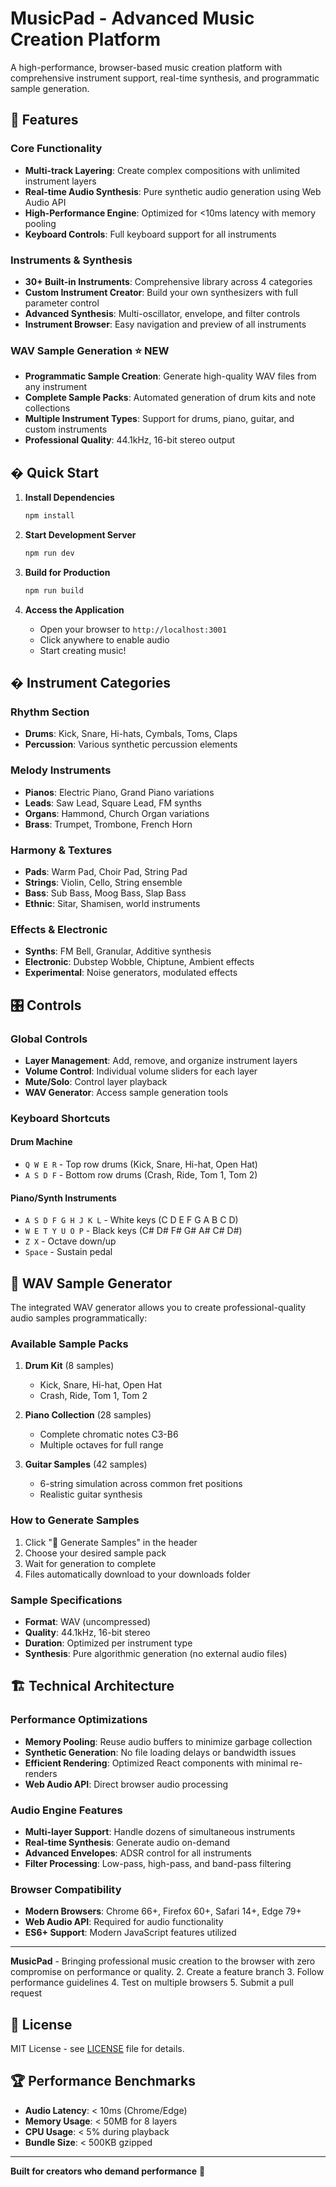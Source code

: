 # MusicPad - Advanced Music Creation Platform

A high-performance, browser-based music creation platform with comprehensive instrument support, real-time synthesis, and programmatic sample generation.

## 🎵 Features

### Core Functionality
- **Multi-track Layering**: Create complex compositions with unlimited instrument layers
- **Real-time Audio Synthesis**: Pure synthetic audio generation using Web Audio API
- **High-Performance Engine**: Optimized for <10ms latency with memory pooling
- **Keyboard Controls**: Full keyboard support for all instruments

### Instruments & Synthesis
- **30+ Built-in Instruments**: Comprehensive library across 4 categories
- **Custom Instrument Creator**: Build your own synthesizers with full parameter control
- **Advanced Synthesis**: Multi-oscillator, envelope, and filter controls
- **Instrument Browser**: Easy navigation and preview of all instruments

### WAV Sample Generation ⭐ NEW
- **Programmatic Sample Creation**: Generate high-quality WAV files from any instrument
- **Complete Sample Packs**: Automated generation of drum kits and note collections
- **Multiple Instrument Types**: Support for drums, piano, guitar, and custom instruments
- **Professional Quality**: 44.1kHz, 16-bit stereo output

## � Quick Start

1. **Install Dependencies**
   ```bash
   npm install
   ```

2. **Start Development Server**
   ```bash
   npm run dev
   ```

3. **Build for Production**
   ```bash
   npm run build
   ```

4. **Access the Application**
   - Open your browser to `http://localhost:3001`
   - Click anywhere to enable audio
   - Start creating music!

## � Instrument Categories

### Rhythm Section
- **Drums**: Kick, Snare, Hi-hats, Cymbals, Toms, Claps
- **Percussion**: Various synthetic percussion elements

### Melody Instruments
- **Pianos**: Electric Piano, Grand Piano variations
- **Leads**: Saw Lead, Square Lead, FM synths
- **Organs**: Hammond, Church Organ variations
- **Brass**: Trumpet, Trombone, French Horn

### Harmony & Textures
- **Pads**: Warm Pad, Choir Pad, String Pad
- **Strings**: Violin, Cello, String ensemble
- **Bass**: Sub Bass, Moog Bass, Slap Bass
- **Ethnic**: Sitar, Shamisen, world instruments

### Effects & Electronic
- **Synths**: FM Bell, Granular, Additive synthesis
- **Electronic**: Dubstep Wobble, Chiptune, Ambient effects
- **Experimental**: Noise generators, modulated effects

## 🎛️ Controls

### Global Controls
- **Layer Management**: Add, remove, and organize instrument layers
- **Volume Control**: Individual volume sliders for each layer
- **Mute/Solo**: Control layer playback
- **WAV Generator**: Access sample generation tools

### Keyboard Shortcuts

#### Drum Machine
- `Q W E R` - Top row drums (Kick, Snare, Hi-hat, Open Hat)
- `A S D F` - Bottom row drums (Crash, Ride, Tom 1, Tom 2)

#### Piano/Synth Instruments
- `A S D F G H J K L` - White keys (C D E F G A B C D)
- `W E T Y U O P` - Black keys (C# D# F# G# A# C# D#)
- `Z X` - Octave down/up
- `Space` - Sustain pedal

## 🔧 WAV Sample Generator

The integrated WAV generator allows you to create professional-quality audio samples programmatically:

### Available Sample Packs
1. **Drum Kit** (8 samples)
   - Kick, Snare, Hi-hat, Open Hat
   - Crash, Ride, Tom 1, Tom 2

2. **Piano Collection** (28 samples)
   - Complete chromatic notes C3-B6
   - Multiple octaves for full range

3. **Guitar Samples** (42 samples)
   - 6-string simulation across common fret positions
   - Realistic guitar synthesis

### How to Generate Samples
1. Click "📁 Generate Samples" in the header
2. Choose your desired sample pack
3. Wait for generation to complete
4. Files automatically download to your downloads folder

### Sample Specifications
- **Format**: WAV (uncompressed)
- **Quality**: 44.1kHz, 16-bit stereo
- **Duration**: Optimized per instrument type
- **Synthesis**: Pure algorithmic generation (no external audio files)

## 🏗️ Technical Architecture

### Performance Optimizations
- **Memory Pooling**: Reuse audio buffers to minimize garbage collection
- **Synthetic Generation**: No file loading delays or bandwidth issues
- **Efficient Rendering**: Optimized React components with minimal re-renders
- **Web Audio API**: Direct browser audio processing

### Audio Engine Features
- **Multi-layer Support**: Handle dozens of simultaneous instruments
- **Real-time Synthesis**: Generate audio on-demand
- **Advanced Envelopes**: ADSR control for all instruments
- **Filter Processing**: Low-pass, high-pass, and band-pass filtering

### Browser Compatibility
- **Modern Browsers**: Chrome 66+, Firefox 60+, Safari 14+, Edge 79+
- **Web Audio API**: Required for audio functionality
- **ES6+ Support**: Modern JavaScript features utilized

---

**MusicPad** - Bringing professional music creation to the browser with zero compromise on performance or quality.
2. Create a feature branch
3. Follow performance guidelines
4. Test on multiple browsers
5. Submit a pull request

## 📄 License

MIT License - see [LICENSE](LICENSE) file for details.

## 🏆 Performance Benchmarks

- **Audio Latency**: < 10ms (Chrome/Edge)
- **Memory Usage**: < 50MB for 8 layers
- **CPU Usage**: < 5% during playback
- **Bundle Size**: < 500KB gzipped

---

**Built for creators who demand performance** 🎵